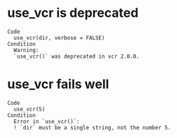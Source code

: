 # use_vcr is deprecated

    Code
      use_vcr(dir, verbose = FALSE)
    Condition
      Warning:
      `use_vcr()` was deprecated in vcr 2.0.0.

# use_vcr fails well

    Code
      use_vcr(5)
    Condition
      Error in `use_vcr()`:
      ! `dir` must be a single string, not the number 5.

